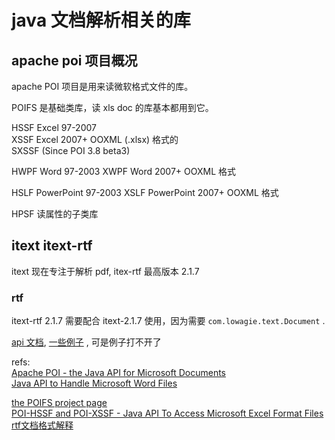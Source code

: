 # java 文档解析相关的库

## apache poi 项目概况

apache POI 项目是用来读微软格式文件的库。

POIFS  是基础类库，读 xls  doc 的库基本都用到它。  

HSSF   Excel 97-2007   
XSSF   Excel  2007+    OOXML (.xlsx)  格式的  
SXSSF (Since POI 3.8 beta3)    

HWPF   Word  97-2003
XWPF   Word  2007+      OOXML 格式

HSLF   PowerPoint  97-2003
XSLF   PowerPoint  2007+      OOXML 格式

HPSF   读属性的子类库

## itext  itext-rtf
itext 现在专注于解析 pdf,  itex-rtf 最高版本 2.1.7 

### rtf
itext-rtf 2.1.7 需要配合 itext-2.1.7 使用，因为需要 `com.lowagie.text.Document` .

[api 文档][1],  [一些例子][2] , 可是例子打不开了





refs:  
[Apache POI - the Java API for Microsoft Documents](http://poi.apache.org/)  
[Java API to Handle Microsoft Word Files](http://poi.apache.org/document/index.html)  


[the POIFS project page ](http://poi.apache.org/poifs/index.html)  
[POI-HSSF and POI-XSSF - Java API To Access Microsoft Excel Format Files](http://poi.apache.org/spreadsheet/index.html)  
[rtf文档格式解释](http://blog.csdn.net/a3729291988/article/details/8144883)  





[1]: http://www.docjar.com/docs/api/com/lowagie/text/rtf/
[2]: http://www.ujihara.jp/iTextdotNET/ja/tutorial/rtf/index.html